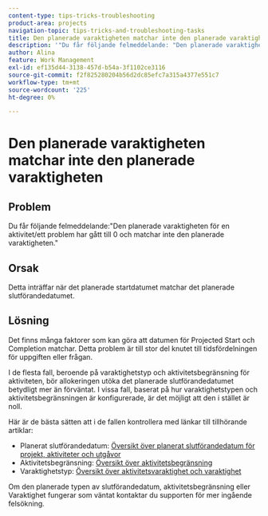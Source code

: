 ```yaml
---
content-type: tips-tricks-troubleshooting
product-area: projects
navigation-topic: tips-tricks-and-troubleshooting-tasks
title: Den planerade varaktigheten matchar inte den planerade varaktigheten
description: '"Du får följande felmeddelande: "Den planerade varaktigheten för en aktivitet/ett problem har gått till 0 och matchar inte den planerade varaktigheten."'
author: Alina
feature: Work Management
exl-id: ef135d44-3138-457d-b54a-3f1102ce3116
source-git-commit: f2f825280204b56d2dc85efc7a315a4377e551c7
workflow-type: tm+mt
source-wordcount: '225'
ht-degree: 0%

---
```


# Den planerade varaktigheten matchar inte den planerade varaktigheten

## Problem

Du får följande felmeddelande:&quot;Den planerade varaktigheten för en aktivitet/ett problem har gått till 0 och matchar inte den planerade varaktigheten.&quot;

## Orsak

Detta inträffar när det planerade startdatumet matchar det planerade slutförandedatumet.

## Lösning

Det finns många faktorer som kan göra att datumen för Projected Start och Completion matchar. Detta problem är till stor del knutet till tidsfördelningen för uppgiften eller frågan.

I de flesta fall, beroende på varaktighetstyp och aktivitetsbegränsning för aktiviteten, bör allokeringen utöka det planerade slutförandedatumet betydligt mer än förväntat. I vissa fall, baserat på hur varaktighetstypen och aktivitetsbegränsningen är konfigurerade, är det möjligt att den i stället är noll.

Här är de bästa sätten att i de fallen kontrollera med länkar till tillhörande artiklar:

* Planerat slutförandedatum: [Översikt över planerat slutförandedatum för projekt, aktiviteter och utgåvor](../../../manage-work/projects/planning-a-project/project-projected-completion-date.md)
* Aktivitetsbegränsning: [Översikt över aktivitetsbegränsning](../../../manage-work/tasks/task-constraints/task-constraint-overview.md)
* Varaktighetstyp: [Översikt över aktivitetsvaraktighet och varaktighet ](../../../manage-work/tasks/taskdurtn/task-duration-and-duration-type.md)

Om den planerade typen av slutförandedatum, aktivitetsbegränsning eller Varaktighet fungerar som väntat kontaktar du supporten för mer ingående felsökning.
